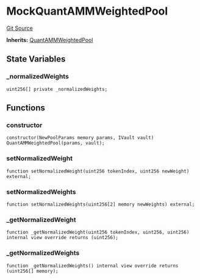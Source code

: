 # MockQuantAMMWeightedPool
[Git Source](https://github.com/QuantAMMProtocol/QuantAMM-V1/blob/3cfe58cf30c64b95a2607d2672fb541c48d807e0/contracts/mock/QuantAMMWeightedPoolMock.sol)

**Inherits:**
[QuantAMMWeightedPool](/contracts/QuantAMMWeightedPool.sol/contract.QuantAMMWeightedPool.md)


## State Variables
### _normalizedWeights

```solidity
uint256[] private _normalizedWeights;
```


## Functions
### constructor


```solidity
constructor(NewPoolParams memory params, IVault vault) QuantAMMWeightedPool(params, vault);
```

### setNormalizedWeight


```solidity
function setNormalizedWeight(uint256 tokenIndex, uint256 newWeight) external;
```

### setNormalizedWeights


```solidity
function setNormalizedWeights(uint256[2] memory newWeights) external;
```

### _getNormalizedWeight


```solidity
function _getNormalizedWeight(uint256 tokenIndex, uint256, uint256) internal view override returns (uint256);
```

### _getNormalizedWeights


```solidity
function _getNormalizedWeights() internal view override returns (uint256[] memory);
```

